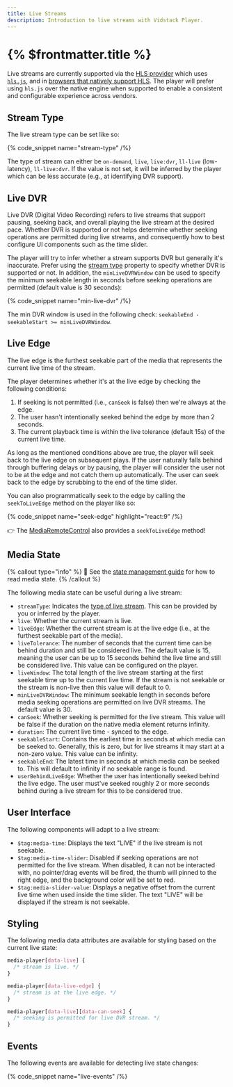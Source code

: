 ```yaml
---
title: Live Streams
description: Introduction to live streams with Vidstack Player.
---
```


# {% $frontmatter.title %}

Live streams are currently supported via the [HLS provider](/docs/player/providers/hls)
which uses [`hls.js`](https://github.com/video-dev/hls.js/), and in
[browsers that natively support HLS](https://caniuse.com/http-live-streaming). The player
will prefer using `hls.js` over the native engine when supported to enable a consistent and
configurable experience across vendors.

## Stream Type

The live stream type can be set like so:

{% code_snippet name="stream-type" /%}

The type of stream can either be `on-demand`, `live`, `live:dvr`, `ll-live` (low-latency),
`ll-live:dvr`. If the value is not set, it will be inferred by the player which can be less
accurate (e.g., at identifying DVR support).

## Live DVR

Live DVR (Digital Video Recording) refers to live streams that support pausing, seeking back, and
overall playing the live stream at the desired pace. Whether DVR is supported or not helps
determine whether seeking operations are permitted during live streams, and consequently how to
best configure UI components such as the time slider.

The player will try to infer whether a stream supports DVR but generally it's inaccurate. Prefer
using the [stream type](#stream-type) property to specify whether DVR is supported or not. In
addition, the `minLiveDVRWindow` can be used to specify the minimum seekable length in seconds
before seeking operations are permitted (default value is 30 seconds):

{% code_snippet name="min-live-dvr" /%}

The min DVR window is used in the following check: `seekableEnd - seekableStart >= minLiveDVRWindow`.

## Live Edge

The live edge is the furthest seekable part of the media that represents the current live time
of the stream.

The player determines whether it's at the live edge by checking the following conditions:

1. If seeking is not permitted (i.e., `canSeek` is false) then we're always at the edge.
2. The user hasn't intentionally seeked behind the edge by more than 2 seconds.
3. The current playback time is within the live tolerance (default 15s) of the current live
   time.

As long as the mentioned conditions above are true, the player will seek back to the live edge
on subsequent plays. If the user naturally falls behind through buffering delays or by
pausing, the player will consider the user not to be at the edge and not catch them up
automatically. The user can seek back to the edge by scrubbing to the end of the time slider.

You can also programmatically seek to the edge by calling the `seekToLiveEdge` method on
the player like so:

{% code_snippet name="seek-edge" highlight="react:9" /%}

👉 The [MediaRemoteControl](/docs/react/player/core-concepts/state-management#updating) also provides a
`seekToLiveEdge` method!

## Media State

{% callout type="info" %}
📖 See the [state management guide](/docs/player/core-concepts/state-management#reading) for how
to read media state.
{% /callout %}

The following media state can be useful during a live stream:

- `streamType`: Indicates the [type of live stream](#stream-type). This can be provided by you or
  inferred by the player.
- `live`: Whether the current stream is live.
- `liveEdge`: Whether the current stream is at the live edge (i.e., at the furthest seekable part
  of the media).
- `liveTolerance`: The number of seconds that the current time can be behind duration and still be
  considered live. The default value is 15, meaning the user can be up to 15 seconds behind
  the live time and still be considered live. This value can be configured on the player.
- `liveWindow`: The total length of the live stream starting at the first seekable time up to the
  current live time. If the stream is not seekable or the stream is non-live then
  this value will default to 0.
- `minLiveDVRWindow`: The minimum seekable length in seconds before media seeking operations are
  permitted on live DVR streams. The default value is 30.
- `canSeek`: Whether seeking is permitted for the live stream. This value will be false if the
  duration on the native media element returns infinity.
- `duration`: The current live time - synced to the edge.
- `seekableStart`: Contains the earliest time in seconds at which media can be seeked to. Generally,
  this is zero, but for live streams it may start at a non-zero value. This value can be infinity.
- `seekableEnd`: The latest time in seconds at which media can be seeked to. This will default to
  infinity if no seekable range is found.
- `userBehindLiveEdge`: Whether the user has intentionally seeked behind the live edge. The user
  must've seeked roughly 2 or more seconds behind during a live stream for this to be considered
  true.

## User Interface

The following components will adapt to a live stream:

- `$tag:media-time`: Displays the text "LIVE" if the live stream is not seekable.
- `$tag:media-time-slider`: Disabled if seeking operations are not permitted for the live stream.
  When disabled, it can not be interacted with, no pointer/drag events will be fired, the thumb will
  pinned to the right edge, and the background color will be set to red.
- `$tag:media-slider-value`: Displays a negative offset from the current live time when used
  inside the time slider. The text "LIVE" will be displayed if the stream is not seekable.

## Styling

The following media data attributes are available for styling based on the current live state:

```css
media-player[data-live] {
  /* stream is live. */
}

media-player[data-live-edge] {
  /* stream is at the live edge. */
}

media-player[data-live][data-can-seek] {
  /* seeking is permitted for live DVR stream. */
}
```

## Events

The following events are available for detecting live state changes:

{% code_snippet name="live-events" /%}
